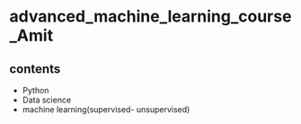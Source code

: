 # advanced_machine_learning_course_Amit
## contents
- Python
- Data science
- machine learning(supervised- unsupervised)